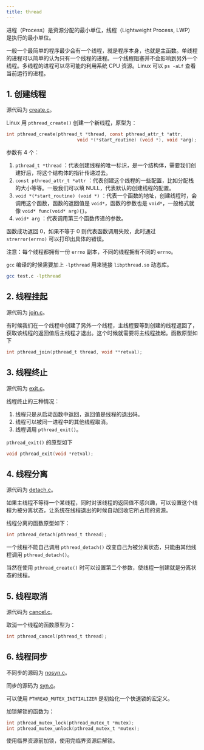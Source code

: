 ```yaml
---
title: thread
---
```


进程（Process）是资源分配的最小单位，线程（Lightweight Process, LWP）是执行的最小单位。

一般一个最简单的程序最少会有一个线程，就是程序本身，也就是主函数。单线程的进程可以简单的认为只有一个线程的进程。一个线程阻塞并不会影响到另外一个线程。多线程的进程可以尽可能的利用系统 CPU 资源。Linux 可以 `ps -aLf` 查看当前运行的进程。

## 1. 创建线程

源代码为 [create.c](https://github.com/professordeng/c/blob/master/thread/create.c)。

Linux 用 `pthread_create()` 创建一个新线程，原型为：

```c
int pthread_create(pthread_t *thread, const pthread_attr_t *attr,
                          void *(*start_routine) (void *), void *arg);
```

参数有 4 个：

1. `pthread_t *thread` ：代表创建线程的唯一标识，是一个结构体，需要我们创建好后，将这个结构体的指针传递过去。
2. `const pthread_attr_t *attr` ：代表创建这个线程的一些配置，比如分配栈的大小等等。一般我们可以填 NULL，代表默认的创建线程的配置。
3. `void *(*start_routine) (void *)` ：代表一个函数的地址，创建线程时，会调用这个函数，函数的返回值是 `void*`，函数的参数也是 `void*`，一般格式就像 `void* func(void* arg){}`。
4. `void* arg`  ：代表调用第三个函数传递的参数。

函数成功返回 0，如果不等于 0 则代表函数调用失败，此时通过 `strerror(errno)` 可以打印出具体的错误。

注意：每个线程都拥有一份 `errno` 副本，不同的线程拥有不同的 `errno`。

 `gcc` 编译的时候需要加上 `-lpthread` 用来链接 `libpthread.so` 动态库。

```bash
gcc test.c -lpthread
```

## 2. 线程挂起

源代码为 [join.c](https://github.com/professordeng/c/blob/master/thread/join.c)。

有时候我们在一个线程中创建了另外一个线程，主线程要等到创建的线程返回了，获取该线程的返回值后主线程才退出。这个时候就需要将主线程挂起。函数原型如下

```c
int pthread_join(pthread_t thread, void **retval);
```

## 3. 线程终止

源代码为 [exit.c](https://github.com/professordeng/c/blob/master/thread/exit.c)。

线程终止的三种情况：

1. 线程只是从启动函数中返回，返回值是线程的退出码。
2. 线程可以被同一进程中的其他线程取消。
3. 线程调用 `pthread_exit()`。

`pthread_exit()` 的原型如下

```c
void pthread_exit(void *retval);
```

## 4. 线程分离

源代码为 [detach.c](https://github.com/professordeng/c/blob/master/thread/detach.c)。

如果主线程不等待一个某线程，同时对该线程的返回值不感兴趣，可以设置这个线程为被分离状态，让系统在线程退出的时候自动回收它所占用的资源。

线程分离的函数原型如下：

```c
int pthread_detach(pthread_t thread);
```

一个线程不能自己调用 `pthread_detach()` 改变自己为被分离状态，只能由其他线程调用 `pthread_detach()`。

当然在使用 `pthread_create()` 时可以设置第二个参数，使线程一创建就是分离状态的线程。

## 5. 线程取消

源代码为 [cancel.c](https://github.com/professordeng/c/blob/master/thread/cancel.c)。

取消一个线程的函数原型为：

```c
int pthread_cancel(pthread_t thread);
```

## 6. 线程同步

不同步的源码为 [nosyn.c](https://github.com/professordeng/c/blob/master/thread/nosyn.c)。

同步的源码为 [syn.c](https://github.com/professordeng/c/blob/master/thread/syn.c)。

可以使用 `PTHREAD_MUTEX_INITIALIZER` 是初始化一个快速锁的宏定义。

加锁解锁的函数为：

```c
int pthread_mutex_lock(pthread_mutex_t *mutex);
int pthread_mutex_unlock(pthread_mutex_t *mutex);
```

使用临界资源前加锁，使用完临界资源后解锁。